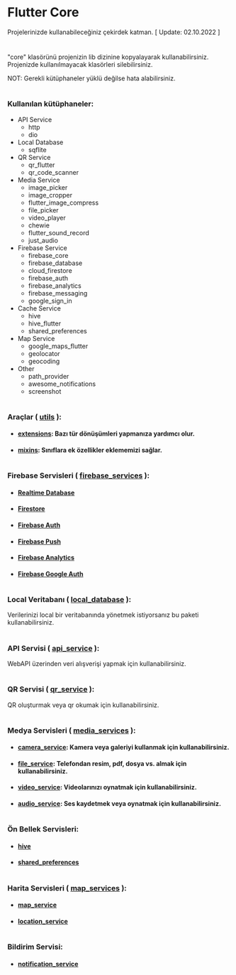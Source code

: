 # Flutter Core

Projelerinizde kullanabileceğiniz çekirdek katman. [ Update: 02.10.2022 ]

#

"core" klasörünü projenizin lib dizinine kopyalayarak kullanabilirsiniz. Projenizde kullanılmayacak klasörleri silebilirsiniz.

NOT: Gerekli kütüphaneler yüklü değilse hata alabilirsiniz.

#

### Kullanılan kütüphaneler:

- API Service
  - http
  - dio
- Local Database
  - sqflite
- QR Service
  - qr_flutter
  - qr_code_scanner
- Media Service
  - image_picker
  - image_cropper
  - flutter_image_compress
  - file_picker
  - video_player
  - chewie
  - flutter_sound_record
  - just_audio
- Firebase Service
  - firebase_core
  - firebase_database
  - cloud_firestore
  - firebase_auth
  - firebase_analytics
  - firebase_messaging
  - google_sign_in
- Cache Service
  - hive
  - hive_flutter
  - shared_preferences
- Map Service
  - google_maps_flutter
  - geolocator
  - geocoding
- Other
  - path_provider
  - awesome_notifications
  - screenshot

#

### Araçlar ( [utils](https://github.com/cihatyalman/flutter_core/tree/master/lib/core/utils) ):

- #### [extensions](https://github.com/cihatyalman/flutter_core/tree/master/lib/core/utils/extensions.dart): Bazı tür dönüşümleri yapmanıza yardımcı olur.
- #### [mixins](https://github.com/cihatyalman/flutter_core/tree/master/lib/core/utils/mixins): Sınıflara ek özellikler eklememizi sağlar.

#

### Firebase Servisleri ( [firebase_services](https://github.com/cihatyalman/flutter_core/tree/master/lib/core/firebase_services) ):

- #### [Realtime Database](https://github.com/cihatyalman/flutter_core/tree/master/lib/core/firebase_services/firebase_database_service.dart)
- #### [Firestore](https://github.com/cihatyalman/flutter_core/tree/master/lib/core/firebase_services/firebase_firestore_service.dart)
- #### [Firebase Auth](https://github.com/cihatyalman/flutter_core/tree/master/lib/core/firebase_services/firebase_auth_service.dart)
- #### [Firebase Push](https://github.com/cihatyalman/flutter_core/tree/master/lib/core/firebase_services/firebase_push_service.dart)
- #### [Firebase Analytics](https://github.com/cihatyalman/flutter_core/tree/master/lib/core/firebase_services/firebase_analytics_service.dart)
- #### [Firebase Google Auth](https://github.com/cihatyalman/flutter_core/tree/master/lib/core/firebase_services/firebase_google_auth_service.dart)

#

### Local Veritabanı ( [local_database](https://github.com/cihatyalman/flutter_core/tree/master/lib/core/local_database) ):

Verilerinizi local bir veritabanında yönetmek istiyorsanız bu paketi kullanabilirsiniz.

#

### API Servisi ( [api_service](https://github.com/cihatyalman/flutter_core/tree/master/lib/core/api_service) ):

WebAPI üzerinden veri alışverişi yapmak için kullanabilirsiniz.

#

### QR Servisi ( [qr_service](https://github.com/cihatyalman/flutter_core/tree/master/lib/core/qr_service/qr_service.dart) ):

QR oluşturmak veya qr okumak için kullanabilirsiniz.

#

### Medya Servisleri ( [media_services](https://github.com/cihatyalman/flutter_core/tree/master/lib/core/media_services) ):

- #### [camera_service](https://github.com/cihatyalman/flutter_core/tree/master/lib/core/media_services/camera_service.dart): Kamera veya galeriyi kullanmak için kullanabilirsiniz.
- #### [file_service](https://github.com/cihatyalman/flutter_core/tree/master/lib/core/media_services/file_service.dart): Telefondan resim, pdf, dosya vs. almak için kullanabilirsiniz.
- #### [video_service](https://github.com/cihatyalman/flutter_core/tree/master/lib/core/media_services/video_service.dart): Videolarınızı oynatmak için kullanabilirsiniz.
- #### [audio_service](https://github.com/cihatyalman/flutter_core/tree/master/lib/core/media_services/audio_service.dart): Ses kaydetmek veya oynatmak için kullanabilirsiniz.

#

### Ön Bellek Servisleri:

- #### [hive](https://github.com/cihatyalman/flutter_core/tree/master/lib/core/cache_service)
- #### [shared_preferences](https://github.com/cihatyalman/flutter_core/tree/master/lib/core/shared_preferences_service)

#

### Harita Servisleri ( [map_services](https://github.com/cihatyalman/flutter_core/tree/master/lib/core/map_services) ):

- #### [map_service](https://github.com/cihatyalman/flutter_core/tree/master/lib/core/map_services/map_service.dart)
- #### [location_service](https://github.com/cihatyalman/flutter_core/tree/master/lib/core/map_services/location_service.dart)

#

### Bildirim Servisi:

- #### [notification_service](https://github.com/cihatyalman/flutter_core/tree/master/lib/core/notification_service)

#
